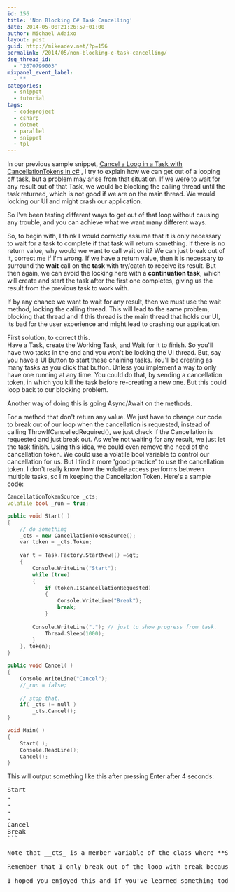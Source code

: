 ```yaml
---
id: 156
title: 'Non Blocking C# Task Cancelling'
date: 2014-05-08T21:26:57+01:00
author: Michael Adaixo
layout: post
guid: http://mikeadev.net/?p=156
permalink: /2014/05/non-blocking-c-task-cancelling/
dsq_thread_id:
  - "2670799003"
mixpanel_event_label:
  - ""
categories:
  - snippet
  - tutorial
tags:
  - codeproject
  - csharp
  - dotnet
  - parallel
  - snippet
  - tpl
---
```

In our previous sample snippet, [Cancel a Loop in a Task with CancellationTokens in c#](http://mikeadev.net/2014/03/cancel-a-loop-in-a-task-with-cancellationtokens-in-csharp/ "Cancel a Loop in a Task with CancellationTokens in C#")&nbsp;, I try to explain how we can get out of a looping c# task, but a problem may arise from that situation. If we were to wait for any result out of that Task, we would be blocking the calling thread until the task returned, which is not good if we are on the main thread. We would locking our UI and might crash our application.

So I've been testing different ways to&nbsp;get out of that loop without causing any trouble, and you can achieve what we want many different ways.

So, to begin with, I think I would correctly assume that it is only necessary to wait for a task to complete if that task will return something. If there is no return value, why would we want to call wait on it? We can just break out of it, correct me if I'm wrong. If we have a return value, then it is necessary to surround the **wait** call on the **task** with try/catch to receive its result. But then again, we can avoid the locking here with a **continuation task**, which will create and start the task after the first one completes, giving us the result from the previous task to work with.

<!--more-->

If by any chance we want to wait for any result, then we must use the wait method, locking the calling thread. This will lead to the same problem, blocking that thread and if this thread is the main thread that holds our UI, its bad for the user experience and might lead to crashing our application.

First solution, to correct this.  
Have a Task, create the Working Task, and Wait for it to finish. So you'll have two tasks in the end and you won't be locking the UI thread. But, say you have a UI Button to start these chaining tasks. You'll be creating as many tasks as you click that button. Unless you implement a way to only have one running at any time. You could do that, by sending a cancellation token, in which you kill the task before re-creating a new one. But this could loop back to our blocking problem.

Another way of doing this is going Async/Await on the methods.

For a method that don't return any value. We just have to change our code to break out of our loop when the cancellation is requested, instead of calling ThrowIfCancelledRequired(), we just check if the Cancellation is requested and just break out. As we're not waiting for any result, we just let the task finish.&nbsp;Using this idea, we could even remove the need of the cancellation token. We could use a volatile bool variable to control our cancellation for us. But I find it more 'good practice' to use the cancellation token. I don't really know how the volatile access performs between multiple tasks, so I'm keeping the Cancellation Token. Here's a sample code:

```cpp
CancellationTokenSource _cts;
volatile bool _run = true;

public void Start( )
{
    // do something
    _cts = new CancellationTokenSource();
    var token = _cts.Token;
 
    var t = Task.Factory.StartNew(() =&gt;
    {
        Console.WriteLine("Start");
        while (true)
        {
            if (token.IsCancellationRequested)
            {
                Console.WriteLine("Break");
                break;
            }
 			
	    Console.WriteLine("."); // just to show progress from task.
            Thread.Sleep(1000);
        }
    }, token);
}

public void Cancel( )
{
    Console.WriteLine("Cancel");
    //_run = false;
 
    // stop that.
    if( _cts != null )
        _cts.Cancel();
}

void Main( )
{
    Start( );
	Console.ReadLine();
	Cancel();
}

```

This will output something like this after pressing Enter after 4 seconds:

<pre class="wp-block-preformatted lang:c# decode:true">Start
.
.
.
.
Cancel
Break
```

Note that __cts_ is a member variable of the class where **Start** is being called so it can be accessed in the **Cancel** method. Back to our first solution, if we were to declare a _volatile bool _run_ variable as commented on the **Cancel** method, we would have to, firstly, uncomment that line to change the value to _false_, and change the&nbsp;_true&nbsp;_on the Start's method while loop.

Remember that I only break out of the loop with break because the method does not return any value to the calling thread. Otherwise I would have to try/catch that value.

I hoped you enjoyed this and if you've learned something today, my work is done. Please leave a comment or suggestion. :)